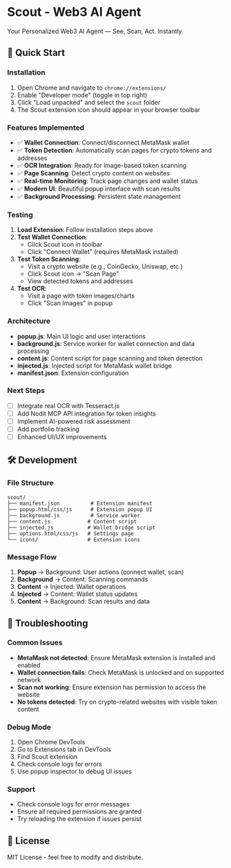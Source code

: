 # Scout - Web3 AI Agent

Your Personalized Web3 AI Agent — See, Scan, Act. Instantly.

## 🚀 Quick Start

### Installation
1. Open Chrome and navigate to `chrome://extensions/`
2. Enable "Developer mode" (toggle in top right)
3. Click "Load unpacked" and select the `scout` folder
4. The Scout extension icon should appear in your browser toolbar

### Features Implemented
- ✅ **Wallet Connection**: Connect/disconnect MetaMask wallet
- ✅ **Token Detection**: Automatically scan pages for crypto tokens and addresses
- ✅ **OCR Integration**: Ready for image-based token scanning
- ✅ **Page Scanning**: Detect crypto content on websites
- ✅ **Real-time Monitoring**: Track page changes and wallet status
- ✅ **Modern UI**: Beautiful popup interface with scan results
- ✅ **Background Processing**: Persistent state management

### Testing
1. **Load Extension**: Follow installation steps above
2. **Test Wallet Connection**: 
   - Click Scout icon in toolbar
   - Click "Connect Wallet" (requires MetaMask installed)
3. **Test Token Scanning**:
   - Visit a crypto website (e.g., CoinGecko, Uniswap, etc.)
   - Click Scout icon → "Scan Page"
   - View detected tokens and addresses
4. **Test OCR**: 
   - Visit a page with token images/charts
   - Click "Scan Images" in popup

### Architecture
- **popup.js**: Main UI logic and user interactions
- **background.js**: Service worker for wallet connection and data processing
- **content.js**: Content script for page scanning and token detection
- **injected.js**: Injected script for MetaMask wallet bridge
- **manifest.json**: Extension configuration

### Next Steps
- [ ] Integrate real OCR with Tesseract.js
- [ ] Add Nodit MCP API integration for token insights
- [ ] Implement AI-powered risk assessment
- [ ] Add portfolio tracking
- [ ] Enhanced UI/UX improvements

## 🛠️ Development

### File Structure
```
scout/
├── manifest.json          # Extension manifest
├── popup.html/css/js      # Extension popup UI
├── background.js          # Service worker
├── content.js            # Content script
├── injected.js           # Wallet bridge script
├── options.html/css/js   # Settings page
└── icons/                # Extension icons
```

### Message Flow
1. **Popup** → Background: User actions (connect wallet, scan)
2. **Background** → Content: Scanning commands
3. **Content** → Injected: Wallet operations
4. **Injected** → Content: Wallet status updates
5. **Content** → Background: Scan results and data

## 🔧 Troubleshooting

### Common Issues
- **MetaMask not detected**: Ensure MetaMask extension is installed and enabled
- **Wallet connection fails**: Check MetaMask is unlocked and on supported network
- **Scan not working**: Ensure extension has permission to access the website
- **No tokens detected**: Try on crypto-related websites with visible token content

### Debug Mode
1. Open Chrome DevTools
2. Go to Extensions tab in DevTools
3. Find Scout extension
4. Check console logs for errors
5. Use popup inspector to debug UI issues

### Support
- Check console logs for error messages
- Ensure all required permissions are granted
- Try reloading the extension if issues persist

## 📝 License
MIT License - feel free to modify and distribute.
